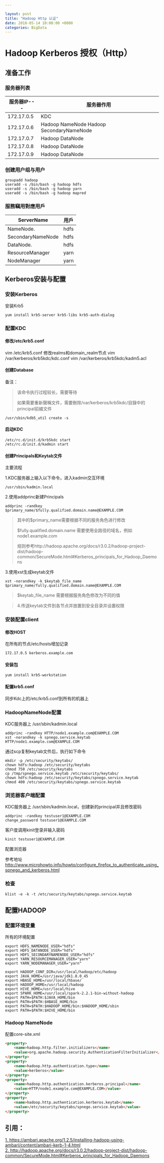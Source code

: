 ```yaml
---

layout: post 
title: "Hadoop Http	认证" 
date: 2018-05-14 10:00:00 +0800
categories: BigData
---
```


# Hadoop Kerberos 授权（Http）

## 准备工作

### 服务器列表

|服务器IP---|服务器作用|
|----------|----------------------------------------|
|172.17.0.5|KDC|
|172.17.0.6|Hadoop NameNode Hadoop SecondaryNameNode|
|172.17.0.7|Hadoop DataNode |
|172.17.0.8|Hadoop DataNode |
|172.17.0.9|Hadoop DataNode |



### 创建用户组与用户

```shell
groupadd hadoop
useradd -s /bin/bash -g hadoop hdfs
useradd -s /bin/bash -g hadoop yarn
useradd -s /bin/bash -g hadoop mapred
```




### 服務竊用對應用戶
|ServerName       |用戶 |
|-----------------|----|
|NameNode.        |hdfs|
|SecondaryNameNode|hdfs|
|DataNode.        |hdfs|
|ResourceManager  |yarn|
|NodeManager      |yarn|





## Kerberos安装与配置
### 安装Kerberos

安装Krb5

```shell
yum install krb5-server krb5-libs krb5-auth-dialog
```

### 配置KDC

#### 修改/etc/krb5.conf
vim /etc/krb5.conf
修改realms和domain_realm节点
vim /var/kerberos/krb5kdc/kdc.conf
vim /var/kerberos/krb5kdc/kadm5.acl

#### 创建Database
备注：
> 该命令执行过程较长，需要等待
> 
> 如果需要重新聲稱文件，需要刪除/var/kerberos/krb5kdc/目錄中的principal前綴文件

```shell
/usr/sbin/kdb5_util create -s
```


#### 启动KDC

```shell
/etc/rc.d/init.d/krb5kdc start
/etc/rc.d/init.d/kadmin start
```

#### 创建Principals和Keytab文件

主要流程 

1.KDC服务器上输入以下命令，进入kadmin交互环境 

```shell
/usr/sbin/kadmin.local
```

2.使用addprinc新建Principals

```shell
addprinc -randkey $primary_name/$fully.qualified.domain.name@EXAMPLE.COM
```

>其中的$primary_name需要根据不同的服务角色进行修改
>
>$fully.qualified.domain.name 需要使用全路径的域名，例如node1.example.com
>
>规则参考http://hadoop.apache.org/docs/r3.0.2/hadoop-project-dist/hadoop-common/SecureMode.html#Kerberos_principals_for_Hadoop_Daemons

3.使用xst生成keytab文件

```shell
xst -norandkey -k $keytab_file_name $primary_name/fully.qualified.domain.name@EXAMPLE.COM
```


>$keytab_file_name 需要根据服务角色修改为不同的值

>4.传送keytab文件到各节点并放置到安全目录并设置权限


### 安装配置client

#### 修改HOST

在所有的节点/etc/hosts增加记录

```shell
172.17.0.5 kerberos.example.com
```

#### 安装包

```shell
yum install krb5-workstation
```

#### 配置krb5.conf

同步Kdc上的/etc/krb5.conf到所有的机器上


### HadoopNameNode配置

KDC服务器上 /usr/sbin/kadmin.local

```shell
addprinc -randkey HTTP/node1.example.com@EXAMPLE.COM
xst -norandkey -k spnego.service.keytab  HTTP/node1.example.com@EXAMPLE.COM
```

通过scp复制keytab文件后，执行如下命令

```shell
mkdir -p /etc/security/keytabs/
chown hdfs:hadoop /etc/security/keytabs
chmod 750 /etc/security/keytabs
cp /tmp/spnego.service.keytab /etc/security/keytabs/
chown hdfs:hadoop /etc/security/keytabs/spnego.service.keytab
chmod 400 /etc/security/keytabs/spnego.service.keytab
```

### 浏览器客户端配置
KDC服务器上 /usr/sbin/kadmin.local，创建新的principal并且修改密码

```shell
addprinc -randkey testuser1@EXAMPLE.COM
change_password testuser1@EXAMPLE.COM
```

客户度调用kinit登录并输入密码

```shell
kinit testuser1@EXAMPLE.COM
```

配置浏览器

参考地址
http://www.microhowto.info/howto/configure_firefox_to_authenticate_using_spnego_and_kerberos.html


### 检查
```shell
klist -e -k -t /etc/security/keytabs/spnego.service.keytab
```

## 配置HADOOP
### 配置环境变量
所有的环境配置

```shell
export HDFS_NAMENODE_USER="hdfs"
export HDFS_DATANODE_USER="hdfs"
export HDFS_SECONDARYNAMENODE_USER="hdfs"
export YARN_RESOURCEMANAGER_USER="yarn"
export YARN_NODEMANAGER_USER="yarn"

export HADOOP_CONF_DIR=/usr/local/hadoop/etc/hadoop
export JAVA_HOME=/usr/java/jdk1.8.0_45
export HBASE_HOME=/usr/local/hbase/
export HADOOP_HOME=/usr/local/hadoop
export HIVE_HOME=/usr/local/hive
export SPARK_HOME=/usr/local/spark-2.2.1-bin-without-hadoop
export PATH=$PATH:$JAVA_HOME/bin
export PATH=$PATH:$HBASE_HOME/bin
export PATH=$PATH:$HADOOP_HOME/bin:$HADOOP_HOME/sbin
export PATH=$PATH:$HIVE_HOME/bin
```

### Hadoop NameNode

配置core-site.xml

```html
<property>
	<name>hadoop.http.filter.initializers</name>
	<value>org.apache.hadoop.security.AuthenticationFilterInitializer</value>
</property>
<property>
	<name>hadoop.http.authentication.type</name>
	<value>kerberos</value>
</property>
<property>
	<name>hadoop.http.authentication.kerberos.principal</name>
	<value>HTTP/node1.example.com@EXAMPLE.COM</value>
</property>
<property>
	<name>hadoop.http.authentication.kerberos.keytab</name>
	<value>/etc/security/keytabs/spnego.service.keytab</value>
</property>
```



[//]: #http://www.oracle.com/technetwork/java/javase/downloads/jce8-download-2133166.html

## 引用：

<a href="https://ambari.apache.org/1.2.5/installing-hadoop-using-ambari/content/ambari-kerb-1-4.html">1. https://ambari.apache.org/1.2.5/installing-hadoop-using-ambari/content/ambari-kerb-1-4.html</a>
<br/>
<a href="http://hadoop.apache.org/docs/r3.0.2/hadoop-project-dist/hadoop-common/SecureMode.html#Kerberos_principals_for_Hadoop_Daemons">2. http://hadoop.apache.org/docs/r3.0.2/hadoop-project-dist/hadoop-common/SecureMode.html#Kerberos_principals_for_Hadoop_Daemons</a>

